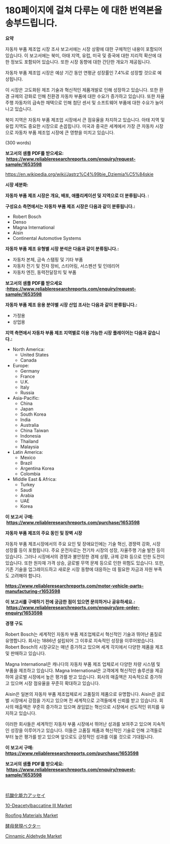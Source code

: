 <p><h1>180페이지에 걸쳐 다루는 <Exploring Motor Vehicle Parts Manufacturing Market Dynamics: Global Trends and Future Growth Prospects (2024 - 2031)>에 대한 번역본을 송부드립니다.</h1></p><p><strong>요약</strong></p>
<p><p>자동차 부품 제조업 시장 조사 보고서에는 시장 상황에 대한 구체적인 내용이 포함되어 있습니다. 이 보고서에는 북미, 아태 지역, 유럽, 미국 및 중국에 대한 지리적 확산에 대한 정보도 포함되어 있습니다. 또한 시장 동향에 대한 간단한 개요가 제공됩니다. </p><p>자동차 부품 제조업 시장은 예상 기간 동안 연평균 성장률인 7.4%로 성장할 것으로 예상됩니다. </p><p>이 시장은 고도화된 제조 기술과 혁신적인 제품개발로 인해 성장하고 있습니다. 또한 환경 규제의 강화로 인해 친환경 자동차 부품에 대한 수요가 증가하고 있습니다. 또한 자율 주행 자동차의 급속한 채택으로 인해 첨단 센서 및 소프트웨어 부품에 대한 수요가 늘어나고 있습니다.</p><p>북미 지역은 자동차 부품 제조업 시장에서 큰 점유율을 차지하고 있습니다. 아태 지역 및 유럽 지역도 중요한 시장으로 손꼽힙니다. 미국과 중국은 세계에서 가장 큰 자동차 시장으로 자동차 부품 제조업 시장에 큰 영향을 미치고 있습니다.</p><p>(300 words)</p></p>
<p><strong>보고서의 샘플 PDF를 받으세요: &nbsp;<a href="https://www.reliableresearchreports.com/enquiry/request-sample/1653598">https://www.reliableresearchreports.com/enquiry/request-sample/1653598</a></strong></p>
<p><a href="https://en.wikipedia.org/wiki/Jastrz%C4%99bie_Dziemia%C5%84skie">https://en.wikipedia.org/wiki/Jastrz%C4%99bie_Dziemia%C5%84skie</a></p>
<p><strong>시장 세분화:</strong></p>
<p><strong> 자동차 부품 제조 시장은 개요, 배포, 애플리케이션 및 지역으로 더 분류됩니다. :</strong></p>
<p><strong>구성요소 측면에서는 자동차 부품 제조 시장은 다음과 같이 분류됩니다.:</strong></p>
<p><ul><li>Robert Bosch</li><li>Denso</li><li>Magna International</li><li>Aisin</li><li>Continental Automotive Systems</li></ul></p>
<p><strong> 자동차 부품 제조 유형별 시장 분석은 다음과 같이 분류됩니다.:</strong></p>
<p><ul><li>자동차 본체, 금속 스탬핑 및 기타 부품</li><li>자동차 전기 및 전자 장비, 스티어링, 서스펜션 및 인테리어</li><li>자동차 엔진, 동력전달장치 및 부품</li></ul></p>
<p><strong>보고서의 샘플 PDF를 받으세요 :<a href="https://www.reliableresearchreports.com/enquiry/request-sample/1653598">https://www.reliableresearchreports.com/enquiry/request-sample/1653598</a></strong></p>
<p><strong> 자동차 부품 제조 응용 분야별 시장 산업 조사는 다음과 같이 분류됩니다.:</strong></p>
<p><ul><li>가정용</li><li>상업용</li></ul></p>
<p><strong>지역 측면에서 자동차 부품 제조 지역별로 이용 가능한 시장 플레이어는 다음과 같습니다.:</strong></p>
<p><ul>
    <li>
        North America:
        <ul>
            <li>United States</li>
            <li>Canada</li>
        </ul>
    </li>
    <li>
        Europe:
        <ul>
            <li>Germany</li>
            <li>France</li>
            <li>U.K.</li>
            <li>Italy</li>
            <li>Russia</li>
        </ul>
    </li>
    <li>
        Asia-Pacific:
        <ul>
            <li>China</li>
            <li>Japan</li>
            <li>South Korea</li>
            <li>India</li>
            <li>Australia</li>
            <li>China Taiwan</li>
            <li>Indonesia</li>
            <li>Thailand</li>
            <li>Malaysia</li>
        </ul>
    </li>
    <li>
        Latin America:
        <ul>
            <li>Mexico</li>
            <li>Brazil</li>
            <li>Argentina Korea</li>
            <li>Colombia</li>
        </ul>
    </li>
    <li>
        Middle East & Africa:
        <ul>
            <li>Turkey</li>
            <li>Saudi</li>
            <li>Arabia</li>
            <li>UAE</li>
            <li>Korea</li>
        </ul>
    </li>
    </ul></p>
<p><strong>이 보고서 구매: &nbsp;<a href="https://www.reliableresearchreports.com/purchase/1653598">https://www.reliableresearchreports.com/purchase/1653598</a></strong></p>
<p><strong>자동차 부품 제조의 주요 동인 및 장벽 시장</strong></p>
<p><p>자동차 부품 제조시장에서의 주요 요인 및 장애요인에는 기술 혁신, 경쟁력 강화, 시장 성장률 등이 포함됩니다. 주요 운전자로는 전기차 시장의 성장, 자율주행 기술 발전 등이 있습니다. 그러나 시장에서의 경쟁과 불안정한 경제 상황, 규제 강화 등으로 인한 도전이 있습니다. 또한 원자재 가격 상승, 글로벌 무역 문제 등으로 인한 위험도 있습니다. 또한, 기존 기술을 업그레이드하고 새로운 시장 동향에 대응하는 데 필요한 자금과 자원 부족도 고려해야 합니다.</p></p>
<p><strong><a href="https://www.reliableresearchreports.com/motor-vehicle-parts-manufacturing-r1653598">https://www.reliableresearchreports.com/motor-vehicle-parts-manufacturing-r1653598</a></strong></p>
<p><strong>이 보고서를 구매하기 전에 궁금한 점이 있으면 문의하거나 공유하세요.: &nbsp;<a href="https://www.reliableresearchreports.com/enquiry/pre-order-enquiry/1653598">https://www.reliableresearchreports.com/enquiry/pre-order-enquiry/1653598</a></strong></p>
<p><strong>경쟁 구도</strong></p>
<p><p>Robert Bosch는 세계적인 자동차 부품 제조업체로서 혁신적인 기술과 뛰어난 품질로 유명합니다. 회사는 1886년 설립되어 그 이후로 지속적인 성장을 이루어왔습니다. Robert Bosch의 시장규모는 매년 증가하고 있으며 세계 각지에서 다양한 제품을 제조 및 판매하고 있습니다.</p><p>Magna International은 캐나다의 자동차 부품 제조 업체로서 다양한 차량 시스템 및 부품을 제조하고 있습니다. Magna International은 고객에게 혁신적인 솔루션을 제공하여 글로벌 시장에서 높은 평가를 받고 있습니다. 회사의 매출액은 지속적으로 증가하고 있으며 시장 점유율을 꾸준히 확대하고 있습니다.</p><p>Aisin은 일본의 자동차 부품 제조업체로서 고품질의 제품으로 유명합니다. Aisin은 글로벌 시장에서 강점을 가지고 있으며 전 세계적으로 고객들에게 신뢰를 받고 있습니다. 회사의 매출액은 꾸준히 증가하고 있으며 끊임없는 혁신으로 시장에서 선도적인 위치를 유지하고 있습니다.</p><p>이러한 회사들은 세계적인 자동차 부품 시장에서 뛰어난 성과를 보여주고 있으며 지속적인 성장을 이루어가고 있습니다. 이들은 고품질 제품과 혁신적인 기술로 인해 고객들로부터 높은 평가를 받고 있으며 앞으로도 긍정적인 성과를 이룰 것으로 기대됩니다.</p></p>
<p><strong>이 보고서 구매: &nbsp; <a href="https://www.reliableresearchreports.com/purchase/1653598">https://www.reliableresearchreports.com/purchase/1653598</a></strong></p>
<p><strong>보고서의 샘플 PDF를 받으세요: &nbsp;<a href="https://www.reliableresearchreports.com/enquiry/request-sample/1653598">https://www.reliableresearchreports.com/enquiry/request-sample/1653598</a></strong><strong></strong></p>
<p>&nbsp;</p>
<p><p><a href="https://github.com/TerrellConn/Market-Research-Report-List-2/blob/main/24462526278.md">抗酸化能力アッセイ</a></p><p><a href="https://github.com/kumertitash/Market-Research-Report-List-1/blob/main/10-deacetylbaccatine-iii-market.md">10-Deacetylbaccatine III Market</a></p><p><a href="https://medium.com/@elizbethsmithb208/future-trends-in-global-roofing-materials-market-market-insights-and-analysis-from-2024-to-2031-in-14d9da4b1f54">Roofing Materials Market</a></p><p><a href="https://github.com/RandallRunte2023/Market-Research-Report-List-2/blob/main/18324506279.md">酵母発現ベクター</a></p><p><a href="https://medium.com/@jeancoleman732/cinnamic-aldehyde-market-report-by-product-type-industrial-grade-cinnamic-aldehyde-food-grade-9e2979d886c6">Cinnamic Aldehyde Market</a></p></p>